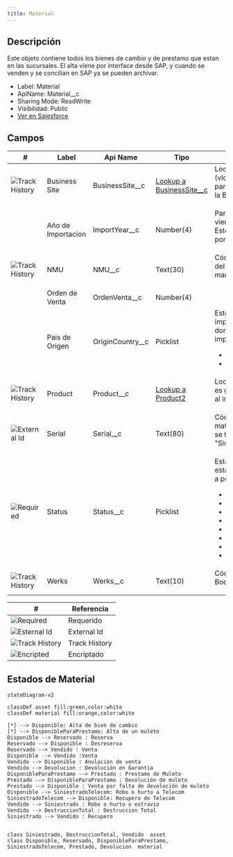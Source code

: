 ```yaml
---
title: Material
---
```


<!-- START autogenerated-object -->

## Descripción

Este objeto contiene todos los bienes de cambio y de prestamo que estan en las sucursales. El alta viene por interface desde SAP, y cuando se venden y se concilian en SAP ya se pueden archivar.

- Label: Material
- ApiName: Material__c
- Sharing Mode: ReadWrite
- Visibilidad: Public
- [Ver en Salesforce](https://test.salesforce.com/lightning/setup/ObjectManager/lookupRedirect?lookup=entityByApiName&apiName=Material__c)

## Campos

| #   | Label | Api Name | Tipo | Descripcion |
| --- | ----- | -------- | ---- | ----------- |
| <div class="icons">![Track History](/img/tracker_60.png)</div> | Business Site | BusinessSite__c | [Lookup a BusinessSite__c](/diccionarios/objects/BusinessSite__c) | Lookup a Store Location (vlocity_cmt__BusinessSite__c) para vincular los materiales a la Bodega correspondiente <ul></ul> |
| <div class="icons"></div> | Año de Importacion | ImportYear__c | Number(4) | Para los productos importados viene el año de importación. Este dato es importante porque debe salir en la factura <ul></ul> |
| <div class="icons">![Track History](/img/tracker_60.png)</div> | NMU | NMU__c | Text(30) | Código único de identificación del producto. SAP y el CRM manejan el mismo código. <ul></ul> |
| <div class="icons"></div> | Orden de Venta | OrdenVenta__c | Number(4) |  <ul></ul> |
| <div class="icons"></div> | Pais de Origen | OriginCountry__c | Picklist | Esto se usa en material importados y tiene el pais de donde se realizó la importación <ul><li>Mexico</li><li>China</li></ul> |
| <div class="icons">![Track History](/img/tracker_60.png)</div> | Product | Product__c | [Lookup a Product2](/diccionarios/objects/Product2) | Lookup a Products. La relación es gestionada por un Trigger al insertarse el material. <ul></ul> |
| <div class="icons">![External Id](/img/database_60.png)</div> | Serial | Serial__c | Text(80) | Código único que identifica el material. En tipo &quot;Terminales&quot; se trata del IMEI. En tipo &quot;Simcard&quot; refiere al IMSI <ul></ul> |
| <div class="icons">![Required](/img/lock_60.png)</div> | Status | Status__c | Picklist | Estado del material. Sólo el estado &lt;MTPL&gt; Disponible va a permitir ser reservado. <ul><li>Disponible</li><li>Reservado</li><li>Disponible Prestamo</li><li>No Disponible</li><li>Devuelto en garantia</li><li>Prestado</li><li>Vendido</li><li>Siniestro</li></ul> |
| <div class="icons">![Track History](/img/tracker_60.png)</div> | Werks | Werks__c | Text(10) | Código único que identifica la Bodega en SAP. <ul></ul> |

| #                                                              | Referencia    |
| -------------------------------------------------------------- | ------------- |
| <div class="icons">![Required](/img/lock_60.png)</div>         | Requerido     |
| <div class="icons">![Esternal Id](/img/database_60.png)</div>  | External Id   |
| <div class="icons">![Track History](/img/tracker_60.png)</div> | Track History |
| <div class="icons">![Encripted](/img/password_60.png)</div>    | Encriptado    |

<!-- END autogenerated-object -->


## Estados de Material

````mermaid 
stateDiagram-v2

classDef asset fill:green,color:white
classDef material fill:orange,color:white

[*] --> Disponible: Alta de bien de cambio
[*] --> DisponibleParaPrestamo: Alta de un muleto 
Disponible --> Reservado : Reserva
Reservado --> Disponible : Desreserva
Reservado --> Vendido : Venta
Disponible --> Vendido :Venta
Vendido --> Disponible : Anulación de venta
Vendido --> Devolucion : Devolución en Garantia
DisponibleParaPrestamo --> Prestado : Prestamo de Muleto
Prestado --> DisponibleParaPrestamo : Devolución de muleto
Prestado --> Disponible : Venta por falta de devolución de muleto
Disponible --> SiniestradoTelecom: Robo o hurto a Telecom
SiniestradoTelecom --> Disponible: Recupero de Telecom
Vendido --> Siniestrado : Robo o hurto o extravio 
Vendido --> DestruccionTotal : Destruccion Total 
Siniestrado --> Vendido : Recupero


class Siniestrado, DestruccionTotal, Vendido  asset
class Disponible, Reservado, DisponibleParaPrestamo, SiniestradoTelecom, Prestado, Devolucion  material
````
